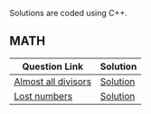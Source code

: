 

Solutions are coded using C++.

<h2>MATH</h2>

| Question Link | Solution |
| -----------   | -------|
| [Almost all divisors](https://codeforces.com/contest/1165/problem/D) | [Solution](https://github.com/prachigoel98/Competitive-Programming/blob/master/math/divisors.cpp) |
|[Lost numbers](https://codeforces.com/contest/1167/problem/B) | [Solution](https://github.com/prachigoel98/Competitive-Programming/blob/master/math/lostnum.cpp) |


